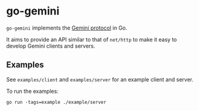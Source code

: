# go-gemini

`go-gemini` implements the [Gemini protocol](https://gemini.circumlunar.space) in
Go.

It aims to provide an API similar to that of `net/http` to make it easy to
develop Gemini clients and servers.

## Examples

See `examples/client` and `examples/server` for an example client and server.

To run the examples:

	go run -tags=example ./example/server
